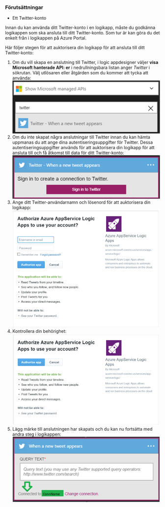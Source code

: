 ### <a name="prerequisites"></a>Förutsättningar
* Ett Twitter-konto 

Innan du kan använda ditt Twitter-konto i en logikapp, måste du godkänna logikappen som ska ansluta till ditt Twitter-konto. Som tur är kan göra du det enkelt från i logikappen på Azure Portal. 

Här följer stegen för att auktorisera din logikapp för att ansluta till ditt Twitter-konto:

1. Om du vill skapa en anslutning till Twitter, i logic appdesigner väljer **visa Microsoft hanterade API: er** i nedrullningsbara listan anger *Twitter* i sökrutan. Välj utlösaren eller åtgärden som du kommer att tycka att använda:  
   ![Bild av databasanslutning Twitter 0](./media/connectors-create-api-twitter/twitter-0.png)
2. Om du inte skapat några anslutningar till Twitter innan du kan hämta uppmanas du att ange dina autentiseringsuppgifter för Twitter. Dessa autentiseringsuppgifter används för att auktorisera din logikapp för att ansluta till och få åtkomst till data för ditt Twitter-konto:  
   ![Bild 1 till Twitter-anslutning](./media/connectors-create-api-twitter/twitter-1.png)  
3. Ange ditt Twitter-användarnamn och lösenord för att auktorisera din logikapp:  
   ![Bild 2 till Twitter-anslutning](./media/connectors-create-api-twitter/twitter-2.png)  
4. Kontrollera din behörighet:  
   ![Bild 3 till Twitter-anslutning](./media/connectors-create-api-twitter/twitter-3.png)  
5. Lägg märke till anslutningen har skapats och du kan nu fortsätta med andra steg i logikappen:  
   ![Bild 4 till Twitter-anslutning](./media/connectors-create-api-twitter/twitter-4.png)

